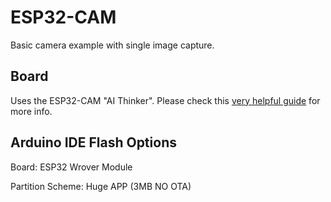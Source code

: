 # ESP32-CAM

Basic camera example with single image capture.

## Board

Uses the ESP32-CAM "AI Thinker".
Please check this [very helpful guide](https://randomnerdtutorials.com/esp32-cam-ai-thinker-pinout/) for more info.

## Arduino IDE Flash Options

Board: ESP32 Wrover Module

Partition Scheme: Huge APP (3MB NO OTA)
